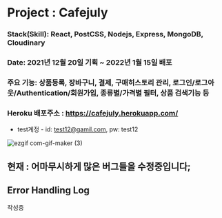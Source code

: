 # Project : Cafejuly

### Stack(Skill): React, PostCSS, Nodejs, Express, MongoDB, Cloudinary
### Date: 2021년 12월 20일 기획 ~ 2022년 1월 15일 배포
### 주요 기능: 상품등록, 장바구니, 결제, 구매히스토리 관리, 로그인/로그아웃/Authentication/회원가입, 종류별/가격별 필터, 상품 검색기능 등
### Heroku 배포주소 : https://cafejuly.herokuapp.com/
- test계정 - id: test12@gamil.com, pw: test12

![ezgif com-gif-maker (3)](https://user-images.githubusercontent.com/90097736/152655547-1b4aec90-1e39-4ae9-aea1-fb7f9e7e7ac4.gif)


## 현재 : 어마무시하게 많은 버그들을 수정중입니다;

## Error Handling Log
작성중
